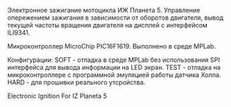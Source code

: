 Электронное зажигание мотоцикла ИЖ Планета 5.
Управление опережением зажигания в зависимости от оборотов двигателя, вывод текущей частоты вращения двигателя на дисплей с интерфейсом ILI9341.

Микроконтроллер MicroChip PIC16F1619. Выполнено в среде MPLab.

Конфигурации:
SOFT - отладка в среде MPLab без использования SPI интерфейса для вывода информации на LED экран.
TEST - отладка на микроконтроллере с программной эмуляцией работы датчика Холла.
HARD - для прошивки реального утсройства.

Electronic Ignition For IZ Planeta 5
